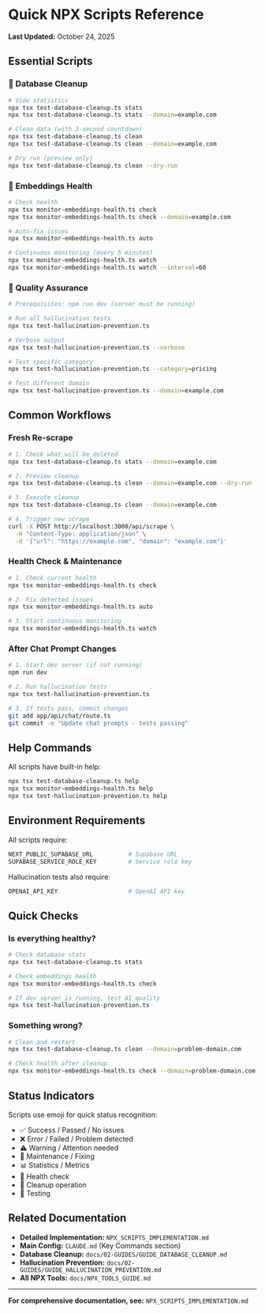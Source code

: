 # Quick NPX Scripts Reference

**Last Updated:** October 24, 2025

## Essential Scripts

### 🧹 Database Cleanup
```bash
# View statistics
npx tsx test-database-cleanup.ts stats
npx tsx test-database-cleanup.ts stats --domain=example.com

# Clean data (with 3-second countdown)
npx tsx test-database-cleanup.ts clean
npx tsx test-database-cleanup.ts clean --domain=example.com

# Dry run (preview only)
npx tsx test-database-cleanup.ts clean --dry-run
```

### 🏥 Embeddings Health
```bash
# Check health
npx tsx monitor-embeddings-health.ts check
npx tsx monitor-embeddings-health.ts check --domain=example.com

# Auto-fix issues
npx tsx monitor-embeddings-health.ts auto

# Continuous monitoring (every 5 minutes)
npx tsx monitor-embeddings-health.ts watch
npx tsx monitor-embeddings-health.ts watch --interval=60
```

### 🧪 Quality Assurance
```bash
# Prerequisites: npm run dev (server must be running)

# Run all hallucination tests
npx tsx test-hallucination-prevention.ts

# Verbose output
npx tsx test-hallucination-prevention.ts --verbose

# Test specific category
npx tsx test-hallucination-prevention.ts --category=pricing

# Test different domain
npx tsx test-hallucination-prevention.ts --domain=example.com
```

## Common Workflows

### Fresh Re-scrape
```bash
# 1. Check what will be deleted
npx tsx test-database-cleanup.ts stats --domain=example.com

# 2. Preview cleanup
npx tsx test-database-cleanup.ts clean --domain=example.com --dry-run

# 3. Execute cleanup
npx tsx test-database-cleanup.ts clean --domain=example.com

# 4. Trigger new scrape
curl -X POST http://localhost:3000/api/scrape \
  -H "Content-Type: application/json" \
  -d '{"url": "https://example.com", "domain": "example.com"}'
```

### Health Check & Maintenance
```bash
# 1. Check current health
npx tsx monitor-embeddings-health.ts check

# 2. Fix detected issues
npx tsx monitor-embeddings-health.ts auto

# 3. Start continuous monitoring
npx tsx monitor-embeddings-health.ts watch
```

### After Chat Prompt Changes
```bash
# 1. Start dev server (if not running)
npm run dev

# 2. Run hallucination tests
npx tsx test-hallucination-prevention.ts

# 3. If tests pass, commit changes
git add app/api/chat/route.ts
git commit -m "Update chat prompts - tests passing"
```

## Help Commands

All scripts have built-in help:
```bash
npx tsx test-database-cleanup.ts help
npx tsx monitor-embeddings-health.ts help
npx tsx test-hallucination-prevention.ts help
```

## Environment Requirements

All scripts require:
```bash
NEXT_PUBLIC_SUPABASE_URL          # Supabase URL
SUPABASE_SERVICE_ROLE_KEY         # Service role key
```

Hallucination tests also require:
```bash
OPENAI_API_KEY                    # OpenAI API key
```

## Quick Checks

### Is everything healthy?
```bash
# Check database stats
npx tsx test-database-cleanup.ts stats

# Check embeddings health
npx tsx monitor-embeddings-health.ts check

# If dev server is running, test AI quality
npx tsx test-hallucination-prevention.ts
```

### Something wrong?
```bash
# Clean and restart
npx tsx test-database-cleanup.ts clean --domain=problem-domain.com

# Check health after cleanup
npx tsx monitor-embeddings-health.ts check --domain=problem-domain.com
```

## Status Indicators

Scripts use emoji for quick status recognition:

- ✅ Success / Passed / No issues
- ❌ Error / Failed / Problem detected
- ⚠️  Warning / Attention needed
- 🔧 Maintenance / Fixing
- 📊 Statistics / Metrics
- 🏥 Health check
- 🧹 Cleanup operation
- 🧪 Testing

## Related Documentation

- **Detailed Implementation:** `NPX_SCRIPTS_IMPLEMENTATION.md`
- **Main Config:** `CLAUDE.md` (Key Commands section)
- **Database Cleanup:** `docs/02-GUIDES/GUIDE_DATABASE_CLEANUP.md`
- **Hallucination Prevention:** `docs/02-GUIDES/GUIDE_HALLUCINATION_PREVENTION.md`
- **All NPX Tools:** `docs/NPX_TOOLS_GUIDE.md`

---

**For comprehensive documentation, see:** `NPX_SCRIPTS_IMPLEMENTATION.md`
